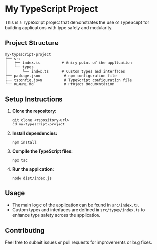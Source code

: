 # My TypeScript Project

This is a TypeScript project that demonstrates the use of TypeScript for building applications with type safety and modularity.

## Project Structure

```
my-typescript-project
├── src
│   ├── index.ts          # Entry point of the application
│   └── types
│       └── index.ts      # Custom types and interfaces
├── package.json           # npm configuration file
├── tsconfig.json          # TypeScript configuration file
└── README.md              # Project documentation
```

## Setup Instructions

1. **Clone the repository:**
   ```
   git clone <repository-url>
   cd my-typescript-project
   ```

2. **Install dependencies:**
   ```
   npm install
   ```

3. **Compile the TypeScript files:**
   ```
   npx tsc
   ```

4. **Run the application:**
   ```
   node dist/index.js
   ```

## Usage

- The main logic of the application can be found in `src/index.ts`.
- Custom types and interfaces are defined in `src/types/index.ts` to enhance type safety across the application.

## Contributing

Feel free to submit issues or pull requests for improvements or bug fixes.